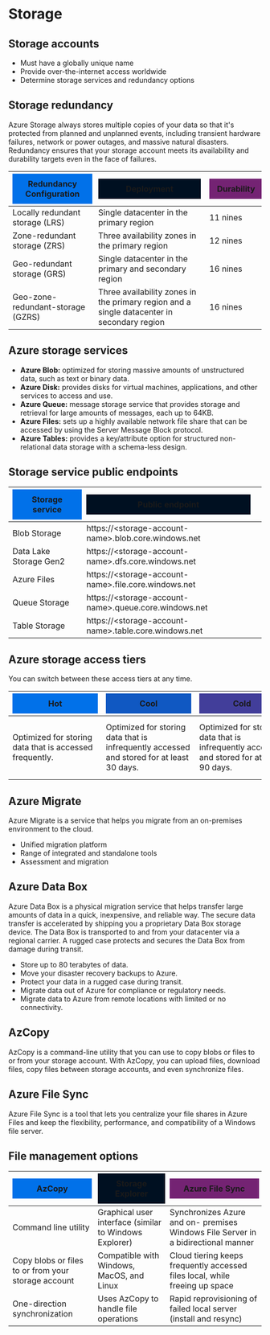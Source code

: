 # Storage

## Storage accounts
- Must have a globally unique name
- Provide over-the-internet access worldwide
- Determine storage services and redundancy options

## Storage redundancy
Azure Storage always stores multiple copies of your data so that it's protected from planned and unplanned events, including transient hardware failures, network or power outages, and massive natural disasters. Redundancy ensures that your storage account meets its availability and durability targets even in the face of failures.

| <div style="padding: 10px; background-color: #0171E9; width: 90%; text-align: center;">Redundancy Configuration</div> | <div style="padding: 10px; background-color: #001021; width: 90%; text-align: center;">Deployment</div> | <div style="padding: 10px; background-color: #742373; width: 90%; text-align: center;">Durability</div> |
|----|----|----|
| Locally redundant storage (LRS) | Single datacenter in the primary region | 11 nines |
| Zone-redundant storage (ZRS) | Three availability zones in the primary region | 12 nines |
| Geo-redundant storage (GRS) | Single datacenter in the primary and secondary region | 16 nines |
| Geo-zone-redundant-storage (GZRS) | Three availability zones in the primary region and a single datacenter in secondary region | 16 nines |

## Azure storage services
- **Azure Blob:** optimized for storing massive amounts of unstructured data, such as text or binary data.
- **Azure Disk:** provides disks for virtual machines, applications, and other services to access and use.
- **Azure Queue:** message storage service that provides storage and retrieval for large amounts of messages, each up to 64KB.
- **Azure Files:** sets up a highly available network file share that can be accessed by using the Server Message Block protocol.
- **Azure Tables:** provides a key/attribute option for structured non-relational data storage with a schema-less design.

## Storage service public endpoints
| <div style="padding: 10px; background-color: #0171E9; width: 90%; text-align: center;">Storage service</div> | <div style="padding: 10px; background-color: #001021; width: 90%; text-align: center;">Public endpoint</div> |
|----|----|
| Blob Storage | https://\<storage-account-name>.blob.core.windows.net |
| Data Lake Storage Gen2 | https://\<storage-account-name>.dfs.core.windows.net |
| Azure Files | https://\<storage-account-name>.file.core.windows.net |
| Queue Storage | https://\<storage-account-name>.queue.core.windows.net |
| Table Storage | https://\<storage-account-name>.table.core.windows.net |

## Azure storage access tiers
You can switch between these access tiers at any time.

| <div style="padding: 10px; background-color: #0171E9; width: 150px; text-align: center;">Hot</div> | <div style="padding: 10px; background-color: #1058C2; width: 150px; text-align: center;">Cool</div> | <div style="padding: 10px; background-color: #423E9A; width: 150px; text-align: center;">Cold</div> | <div style="padding: 10px; background-color: #742373; width: 150px; text-align: center;">Archive</div> |
|----|----|----|----|
| Optimized for storing data that is accessed frequently. | Optimized for storing data that is infrequently accessed and stored for at least 30 days. | Optimized for storing data that is infrequently accessed and stored for at least 90 days. | Optimized for storing data that is rarely accessed and stored for at least 180 days with flexible latency requirements. | 

## Azure Migrate
Azure Migrate is a service that helps you migrate from an on-premises environment to the cloud.
- Unified migration platform
- Range of integrated and standalone tools
- Assessment and migration

## Azure Data Box
Azure Data Box is a physical migration service that helps transfer large amounts of data in a quick, inexpensive, and reliable way. The secure data transfer is accelerated by shipping you a proprietary Data Box storage device. The Data Box is transported to and from your datacenter via a regional carrier. A rugged case protects and secures the Data Box from damage during transit.
- Store up to 80 terabytes of data.
- Move your disaster recovery backups to Azure.
- Protect your data in a rugged case during transit.
- Migrate data out of Azure for compliance or regulatory needs.
- Migrate data to Azure from remote locations with limited or no connectivity.

## AzCopy
AzCopy is a command-line utility that you can use to copy blobs or files to or from your storage account. With AzCopy, you can upload files, download files, copy files between storage accounts, and even synchronize files. 

## Azure File Sync
Azure File Sync is a tool that lets you centralize your file shares in Azure Files and keep the flexibility, performance, and compatibility of a Windows file server.

## File management options

| <div style="padding: 10px; background-color: #0171E9; width: 90%; text-align: center;">AzCopy</div> | <div style="padding: 10px; background-color: #001021; width: 90%; text-align: center;">Storage Explorer</div> | <div style="padding: 10px; background-color: #742373; width: 90%; text-align: center;">Azure File Sync</div> |
|----|----|----|
| Command line utility | Graphical user interface (similar to Windows Explorer) | Synchronizes Azure and on- premises Windows File Server in a bidirectional manner |
| Copy blobs or files to or from your storage account | Compatible with Windows, MacOS, and Linux | Cloud tiering keeps frequently accessed files local, while freeing up space |
| One-direction synchronization | Uses AzCopy to handle file operations | Rapid reprovisioning of failed local server (install and resync) |